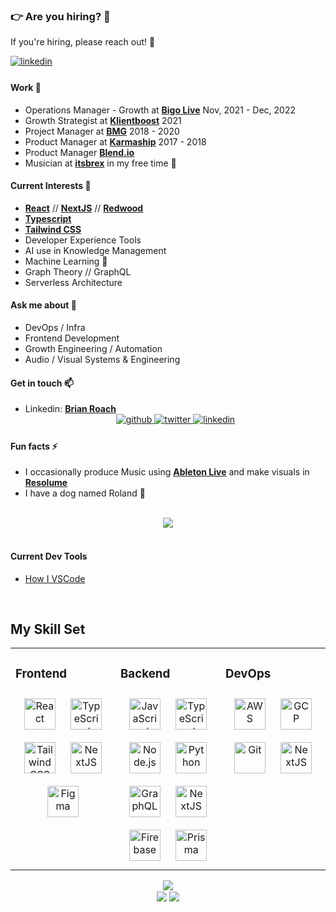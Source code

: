 ### 👉️ **Are you hiring?** 👀

If you're hiring, please reach out! 🙏

<a href="https://linkedin.com/in/itsbrianroach" target="_blank">
<img src=https://img.shields.io/badge/linkedin-%231E77B5.svg?&style=for-the-badge&logo=linkedin&logoColor=white alt=linkedin style="margin-bottom: 5px;" />
</a>

<br>

#### **Work** 🔭

- Operations Manager - Growth at **[Bigo Live](https://bigo.sg/)** Nov, 2021 - Dec, 2022
- Growth Strategist at **[Klientboost](https://klientboost.com/)** 2021
- Project Manager at **[BMG](https://brexmediagroup.com/)** 2018 - 2020
- Product Manager at **[Karmaship](https://karmaship.io/)** 2017 - 2018
- Product Manager **[Blend.io](https://blend.io/)**
- Musician at **[itsbrex](https://spoti.fi/3HwXb6a)** in my free time 🙂

#### **Current Interests** 🌱

- **[React](https://reactjs.org/)** // **[NextJS](https://nextjs.org/)** // **[Redwood](https://redwoodjs.org/)**
- **[Typescript](https://www.typescriptlang.org/)**
- **[Tailwind CSS](https://tailwindcss.com/)**
- Developer Experience Tools
- AI use in Knowledge Management
- Machine Learning 🤗
- Graph Theory // GraphQL
- Serverless Architecture

#### **Ask me about** 💬

- DevOps / Infra
- Frontend Development
- Growth Engineering / Automation
- Audio / Visual Systems & Engineering

#### **Get in touch** 📫

<!-- - Mail: **[hi@itsbrex.dev](mailto:hi@itsbrex.dev)** -->

- Linkedin: [**Brian Roach**](https://www.linkedin.com/in/itsbrianroach/)
  <!-- - Personal site: **[itsbrex.dev](https://itsbrex.dev/)** -->
  <div align="center">
  <a href="https://github.com/itsbrex" target="_blank">
  <img src=https://img.shields.io/badge/github-%2324292e.svg?&style=for-the-badge&logo=github&logoColor=white alt=github style="margin-bottom: 5px;" />
  </a>
  <a href="https://twitter.com/itsbrex" target="_blank">
  <img src=https://img.shields.io/badge/twitter-%2300acee.svg?&style=for-the-badge&logo=twitter&logoColor=white alt=twitter style="margin-bottom: 5px;" />
  </a>
  <a href="https://linkedin.com/in/itsbrianroach" target="_blank">
  <img src=https://img.shields.io/badge/linkedin-%231E77B5.svg?&style=for-the-badge&logo=linkedin&logoColor=white alt=linkedin style="margin-bottom: 5px;" />
  </a>
  <!-- <a href="https://instagram.com/itsbrex" target="_blank">
  <img src=https://img.shields.io/badge/instagram-%23000000.svg?&style=for-the-badge&logo=instagram&logoColor=white alt=instagram style="margin-bottom: 5px;" />
  </a>
  <a href="https://dev.to/itsbrex" target="_blank">
  <img src=https://img.shields.io/badge/dev.to-%2308090A.svg?&style=for-the-badge&logo=dev.to&logoColor=white alt=devto style="margin-bottom: 5px;" />
  </a>
  <a href="https://hashnode.com/@itsbrex" target="_blank">
  <img src=https://img.shields.io/badge/hashnode-%232962FF.svg?&style=for-the-badge&logo=hashnode&logoColor=white alt=hashnode style="margin-bottom: 5px;" />
  </a>
  <a href="https://www.youtube.com/user/itsbrex" target="_blank">
  <img src=https://img.shields.io/badge/youtube-%23EE4831.svg?&style=for-the-badge&logo=youtube&logoColor=white alt=youtube style="margin-bottom: 5px;" />
  </a>   -->
  </div>

#### **Fun facts** ⚡

- I occasionally produce Music using **[Ableton Live](https://ableton.com/)** and make visuals in [**Resolume**](https://resolume.com/)
- I have a dog named Roland 🐶

<br>

<div align="center"><img src="https://github-readme-stats.vercel.app/api?username=itsbrex&show_icons=true&count_private=true&hide_border=true" align="center" /></div>

<br>

#### **Current Dev Tools**

- [How I VSCode](https://howivscode.com/itsbrex)

<br>

## My Skill Set

<table align="center"><tr><td valign="top" width="33%">

### **Frontend**

<div align="center">  
<a href="https://reactjs.org/" target="_blank"><img style="margin: 10px" src="https://profilinator.rishav.dev/skills-assets/react-original-wordmark.svg" alt="React" height="50" /></a>  
<a href="https://www.typescriptlang.org/" target="_blank"><img style="margin: 10px" src="https://profilinator.rishav.dev/skills-assets/typescript-original.svg" alt="TypeScript" height="50" /></a>  
<a href="https://www.tailwindcss.com/" target="_blank"><img style="margin: 10px" src="https://profilinator.rishav.dev/skills-assets/tailwindcss.svg" alt="Tailwind CSS" height="50" /></a>  
<a href="https://nextjs.org/" target="_blank"><img style="margin: 10px" src="https://profilinator.rishav.dev/skills-assets/nextjs.png" alt="NextJS" height="50" /></a>  
<a href="https://www.figma.com/" target="_blank"><img style="margin: 10px" src="https://profilinator.rishav.dev/skills-assets/figma-icon.svg" alt="Figma" height="50" /></a>  
</div>

</td><td valign="top" width="33%">

### **Backend**

<div align="center">  
<a href="https://www.javascript.com/" target="_blank"><img style="margin: 10px" src="https://profilinator.rishav.dev/skills-assets/javascript-original.svg" alt="JavaScript" height="50" /></a>  
<a href="https://www.typescriptlang.org/" target="_blank"><img style="margin: 10px" src="https://profilinator.rishav.dev/skills-assets/typescript-original.svg" alt="TypeScript" height="50" /></a>  
<a href="https://nodejs.org/" target="_blank"><img style="margin: 10px" src="https://profilinator.rishav.dev/skills-assets/nodejs-original-wordmark.svg" alt="Node.js" height="50" /></a>  
<a href="https://www.python.org/" target="_blank"><img style="margin: 10px" src="https://profilinator.rishav.dev/skills-assets/python-original.svg" alt="Python" height="50" /></a>  
<a href="https://graphql.org/" target="_blank"><img style="margin: 10px" src="https://profilinator.rishav.dev/skills-assets/graphql.png" alt="GraphQL" height="50" /></a>  
<a href="https://nextjs.org/" target="_blank"><img style="margin: 10px" src="https://profilinator.rishav.dev/skills-assets/nextjs.png" alt="NextJS" height="50" /></a>  
<a href="https://firebase.google.com/" target="_blank"><img style="margin: 10px" src="https://profilinator.rishav.dev/skills-assets/firebase.png" alt="Firebase" height="50" /></a>  
<a href="https://www.prisma.io/" target="_blank"><img style="margin: 10px" src="https://profilinator.rishav.dev/skills-assets/prisma.png" alt="Prisma" height="50" /></a>  
</div>

</td><td valign="top" width="33%">

### **DevOps**

<div align="center">  
<a href="https://aws.amazon.com/" target="_blank"><img style="margin: 10px" src="https://profilinator.rishav.dev/skills-assets/amazonwebservices-original-wordmark.svg" alt="AWS" height="50" /></a>  
<a href="https://cloud.google.com/" target="_blank"><img style="margin: 10px" src="https://profilinator.rishav.dev/skills-assets/google_cloud-icon.svg" alt="GCP" height="50" /></a>  
<a href="https://github.com/" target="_blank"><img style="margin: 10px" src="https://profilinator.rishav.dev/skills-assets/git-scm-icon.svg" alt="Git" height="50" /></a>  
<a href="https://nextjs.org/" target="_blank"><img style="margin: 10px" src="https://profilinator.rishav.dev/skills-assets/nextjs.png" alt="NextJS" height="50" /></a>  
</div>

</td></tr></table>

<div align="center"><img src="https://spotify-github-profile.vercel.app/api/view?uid=anodigital&cover_image=true&theme=default&show_offline=false&background_color=121212&bar_color_cover=true&bar_color=1cb955" /></div>

<div align="center">
            <a href="https://paypal.me/itsbrex" target="_blank" style="display: inline-block;">
                <img
                    src="https://img.shields.io/badge/Donate-PayPal-blue.svg?style=flat-square&logo=paypal" 
                    align="center"
                />
            </a>
            <a href="https://www.buymeacoffee.com/itsbrex" target="_blank" style="display: inline-block;">
                <img
                    src="https://img.shields.io/badge/Donate-Buy%20Me%20A%20Coffee-orange.svg?style=flat-square&logo=buymeacoffee" 
                    align="center"
                />
            </a></div>

